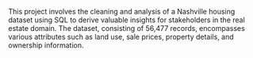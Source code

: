 This project involves the cleaning and analysis of a Nashville housing dataset using SQL to derive valuable insights for stakeholders in the real estate domain. The dataset, consisting of 56,477 records, encompasses various attributes such as land use, sale prices, property details, and ownership information.
